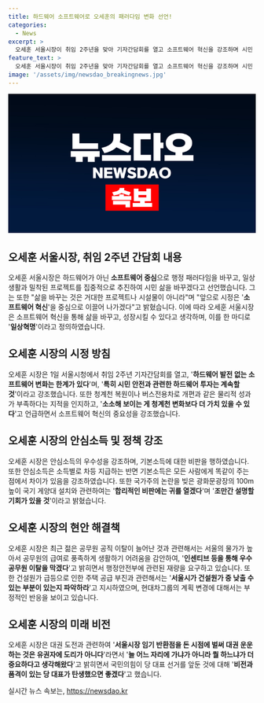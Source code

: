 ```yaml
---
title: 하드웨어 소프트웨어로 오세훈의 패러다임 변화 선언!
categories:
  - News
excerpt: >
  오세훈 서울시장이 취임 2주년을 맞아 기자간담회를 열고 소프트웨어 혁신을 강조하며 시민 삶을 변화시키겠다는 뜻을 밝혔다. 그는 하드웨어가 아닌 소프트웨어 중심의 행정 패러다임 전환을 선언했으며, 광화문광장의 100m 국기 게양대 설치, 안심소득 정책 등에 대한 입장을 전했다. 또한, 젊은 공무원 이탈에 대응하기 위해 인센티브를 통한 대책을 모색하고, 주택 공급 부진 문제를 해결하기 위해 건설원가를 낮출 부분을 파악하고 있다고 밝혔다. 미래적인 비전과 도리를 강조하며 대권 도전에 대한 발언도 이어졌다.
feature_text: >
  오세훈 서울시장이 취임 2주년을 맞아 기자간담회를 열고 소프트웨어 혁신을 강조하며 시민 삶을 변화시키겠다는 뜻을 밝혔다. 그는 하드웨어가 아닌 소프트웨어 중심의 행정 패러다임 전환을 선언했으며, 광화문광장의 100m 국기 게양대 설치, 안심소득 정책 등에 대한 입장을 전했다. 또한, 젊은 공무원 이탈에 대응하기 위해 인센티브를 통한 대책을 모색하고, 주택 공급 부진 문제를 해결하기 위해 건설원가를 낮출 부분을 파악하고 있다고 밝혔다. 미래적인 비전과 도리를 강조하며 대권 도전에 대한 발언도 이어졌다.
image: '/assets/img/newsdao_breakingnews.jpg'
---
```


<p><img src="/assets/img/newsdao_breakingnews.jpg" alt="ontimetimes 속보" /></p>

<h2 data-ke-size="size26">오세훈 서울시장, 취임 2주년 간담회 내용</h2>

<p data-ke-size="size16">오세훈 서울시장은 하드웨어가 아닌 <b>소프트웨어 중심</b>으로 행정 패러다임을 바꾸고, 일상생활과 밀착된 프로젝트를 집중적으로 추진하여 시민 삶을 바꾸겠다고 선언했습니다. 그는 또한 "삶을 바꾸는 것은 거대한 프로젝트나 시설물이 아니라"며 "앞으로 시정은 '<b>소프트웨어 혁신</b>'을 중심으로 이끌어 나가겠다"고 밝혔습니다. 이에 따라 오세훈 서울시장은 소프트웨어 혁신을 통해 삶을 바꾸고, 성장시킬 수 있다고 생각하며, 이를 한 마디로 '<b>일상혁명</b>'이라고 정의하였습니다.</p>

<h2 data-ke-size="size26">오세훈 시장의 시정 방침</h2>

<p data-ke-size="size16">오세훈 시장은 1일 서울시청에서 취임 2주년 기자간담회를 열고, '<b>하드웨어 발전 없는 소프트웨어 변화는 한계가 있다</b>'며, '<b>특히 시민 안전과 관련한 하드웨어 투자는 계속할 것</b>'이라고 강조했습니다. 또한 청계천 복원이나 버스전용차로 개편과 같은 물리적 성과가 부족하다는 지적을 인지하고, '<b>소소해 보이는 게 청계천 변화보다 더 가치 있을 수 있다</b>'고 언급하면서 소프트웨어 혁신의 중요성을 강조했습니다.</p>

<h2 data-ke-size="size26">오세훈 시장의 안심소득 및 정책 강조</h2>

<p data-ke-size="size16">오세훈 시장은 안심소득의 우수성을 강조하며, 기본소득에 대한 비판을 행하였습니다. 또한 안심소득은 소득별로 차등 지급하는 반면 기본소득은 모든 사람에게 똑같이 주는 점에서 차이가 있음을 강조하였습니다. 또한 국가주의 논란을 빚은 광화문광장의 100m 높이 국기 게양대 설치와 관련하여는 '<b>합리적인 비판에는 귀를 열겠다</b>'며 '<b>조만간 설명할 기회가 있을 것</b>'이라고 밝혔습니다.</p>

<h2 data-ke-size="size26">오세훈 시장의 현안 해결책</h2>

<p data-ke-size="size16">오세훈 시장은 최근 젊은 공무원 공직 이탈이 늘어난 것과 관련해서는 서울의 물가가 높아서 공무원의 급여로 풍족하게 생활하기 어려움을 감안하여, '<b>인센티브 등을 통해 우수 공무원 이탈을 막겠다</b>'고 밝히면서 행정안전부에 관련된 재량을 요구하고 있습니다. 또한 건설원가 급등으로 인한 주택 공급 부진과 관련해서는 '<b>서울시가 건설원가 중 낮출 수 있는 부분이 있는지 파악하라</b>'고 지시하였으며, 현대차그룹의 계획 변경에 대해서는 부정적인 반응을 보이고 있습니다.</p>

<h2 data-ke-size="size26">오세훈 시장의 미래 비전</h2>

<p data-ke-size="size16">오세훈 시장은 대권 도전과 관련하여 '<b>서울시장 임기 반환점을 돈 시점에 벌써 대권 운운하는 것은 유권자에 도리가 아니다</b>'라면서 '<b>늘 어느 자리에 가냐가 아니라 뭘 하느냐가 더 중요하다고 생각해왔다</b>'고 밝히면서 국민의힘이 당 대표 선거를 앞둔 것에 대해 '<b>비전과 품격이 있는 당 대표가 탄생했으면 좋겠다</b>'고 했습니다.</p>
실시간 뉴스 속보는, <a href="https://newsdao.kr" rel="dofollow">https://newsdao.kr</a>


